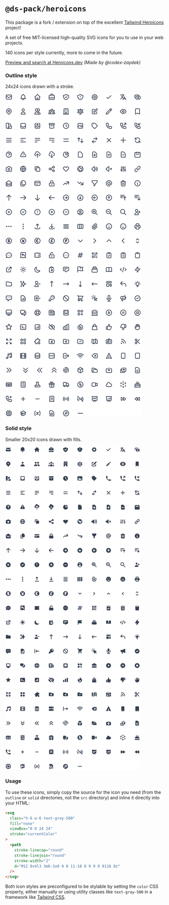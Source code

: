 # `@ds-pack/heroicons`

This package is a fork / extension on top of the excellent
[Tailwind Heroicons](https://github.com/tailwindlabs/heroicons) project!

A set of free MIT-licensed high-quality SVG icons for you to use in your web
projects.

140 icons per style currently, more to come in the future.

[Preview and search at Heroicons.dev](https://heroicons.dev) _(Made by
@codex-zaydek)_

### Outline style

24x24 icons drawn with a stroke.

![](./.github/outline-preview.svg)

### Solid style

Smaller 20x20 icons drawn with fills.

![](./.github/solid-preview.svg)

### Usage

To use these icons, simply copy the source for the icon you need (from the
`outline` or `solid` directories, not the `src` directory) and inline it
directly into your HTML:

```html
<svg
  class="h-6 w-6 text-gray-500"
  fill="none"
  viewBox="0 0 24 24"
  stroke="currentColor"
>
  <path
    stroke-linecap="round"
    stroke-linejoin="round"
    stroke-width="2"
    d="M12 8v4l3 3m6-3a9 9 0 11-18 0 9 9 0 0118 0z"
  />
</svg>
```

Both icon styles are preconfigured to be stylable by setting the `color` CSS
property, either manually or using utility classes like `text-gray-500` in a
framework like [Tailwind CSS](https://tailwindcss.com).
